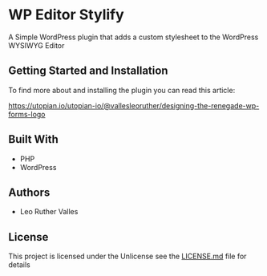 # WP Editor Stylify

A Simple WordPress plugin that adds a custom stylesheet to the WordPress WYSIWYG Editor

## Getting Started and Installation

To find more about and installing the plugin you can read this article:

https://utopian.io/utopian-io/@vallesleoruther/designing-the-renegade-wp-forms-logo

## Built With

* PHP
* WordPress

## Authors

* Leo Ruther Valles

## License

This project is licensed under the Unlicense see the [LICENSE.md](LICENSE) file for details
